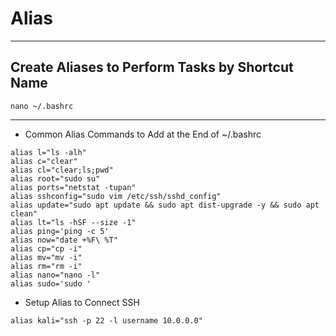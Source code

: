 # Alias

---
## Create Aliases to Perform Tasks by Shortcut Name

```
nano ~/.bashrc
```

---
- Common Alias Commands to Add at the End of ~/.bashrc
```
alias l="ls -alh"
alias c="clear"
alias cl="clear;ls;pwd"
alias root="sudo su"
alias ports="netstat -tupan"
alias sshconfig="sudo vim /etc/ssh/sshd_config"
alias update="sudo apt update && sudo apt dist-upgrade -y && sudo apt clean"
alias lt="ls -hSF --size -1"
alias ping='ping -c 5'
alias now="date +%F\ %T"
alias cp="cp -i"
alias mv="mv -i"
alias rm="rm -i"
alias nano="nano -l"
alias sudo='sudo '
```
- Setup Alias to Connect SSH
```
alias kali="ssh -p 22 -l username 10.0.0.0"
```